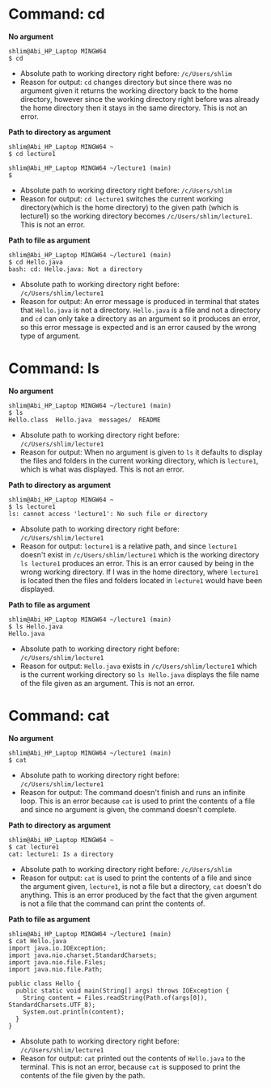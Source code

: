 # Command: cd
**No argument**
```
shlim@Abi_HP_Laptop MINGW64
$ cd

```
- Absolute path to working directory right before: `/c/Users/shlim`
- Reason for output: `cd` changes directory but since there was no argument given it returns the working directory back to the home directory, however since the working directory right before was already the home directory then it stays in the same directory. This is not an error.

**Path to directory as argument**
```
shlim@Abi_HP_Laptop MINGW64 ~
$ cd lecture1

shlim@Abi_HP_Laptop MINGW64 ~/lecture1 (main)
$
```

- Absolute path to working directory right before: `/c/Users/shlim`
- Reason for output: `cd lecture1` switches the current working directory(which is the home directory) to the given path (which is lecture1) so the working directory becomes `/c/Users/shlim/lecture1`. This is not an error.

**Path to file as argument**
```
shlim@Abi_HP_Laptop MINGW64 ~/lecture1 (main)
$ cd Hello.java
bash: cd: Hello.java: Not a directory

```
- Absolute path to working directory right before: `/c/Users/shlim/lecture1`
- Reason for output: An error message is produced in terminal that states that `Hello.java` is not a directory. `Hello.java` is a file and not a directory and `cd` can only take a directory as an argument so it produces an error, so this error message is expected and is an error caused by the wrong type of argument.

# Command: ls
**No argument**
```
shlim@Abi_HP_Laptop MINGW64 ~/lecture1 (main)
$ ls
Hello.class  Hello.java  messages/  README

```
- Absolute path to working directory right before: `/c/Users/shlim/lecture1`
- Reason for output: When no argument is given to `ls` it defaults to display the files and folders in the current working directory, which is `lecture1`, which is what was displayed. This is not an error.

**Path to directory as argument**
```
shlim@Abi_HP_Laptop MINGW64 ~
$ ls lecture1
ls: cannot access 'lecture1': No such file or directory

```
- Absolute path to working directory right before: `/c/Users/shlim/lecture1`
- Reason for output: `lecture1` is a relative path, and since `lecture1` doesn't exist in `/c/Users/shlim/lecture1` which is the working directory `ls lecture1` produces an error. This is an error caused by being in the wrong working directory. If I was in the home directory, where `lecture1` is located then the files and folders located in `lecture1` would have been displayed.

**Path to file as argument**
```
shlim@Abi_HP_Laptop MINGW64 ~/lecture1 (main)
$ ls Hello.java
Hello.java

```
- Absolute path to working directory right before: `/c/Users/shlim/lecture1`
- Reason for output: `Hello.java` exists in `/c/Users/shlim/lecture1` which is the current working directory so `ls Hello.java` displays the file name of the file given as an argument. This is not an error.

# Command: cat
**No argument**
```
shlim@Abi_HP_Laptop MINGW64 ~/lecture1 (main)
$ cat

```
- Absolute path to working directory right before: `/c/Users/shlim/lecture1`
- Reason for output: The command doesn't finish and runs an infinite loop. This is an error because `cat` is used to print the contents of a file and since no argument is given, the command doesn't complete.

**Path to directory as argument**
```
shlim@Abi_HP_Laptop MINGW64 ~
$ cat lecture1
cat: lecture1: Is a directory

```
- Absolute path to working directory right before: `/c/Users/shlim`
- Reason for output: `cat` is used to print the contents of a file and since the argument given, `lecture1`, is not a file but a directory, `cat` doesn't do anything. This is an error produced by the fact that the given argument is not a file that the command can print the contents of.

**Path to file as argument**
```
shlim@Abi_HP_Laptop MINGW64 ~/lecture1 (main)
$ cat Hello.java
import java.io.IOException;
import java.nio.charset.StandardCharsets;
import java.nio.file.Files;
import java.nio.file.Path;

public class Hello {
  public static void main(String[] args) throws IOException {
    String content = Files.readString(Path.of(args[0]), StandardCharsets.UTF_8);
    System.out.println(content);
  }
}
```
- Absolute path to working directory right before: `/c/Users/shlim/lecture1`
- Reason for output: `cat` printed out the contents of `Hello.java` to the terminal. This is not an error, because `cat` is supposed to print the contents of the file given by the path.


